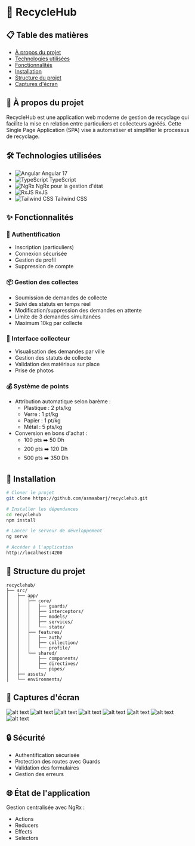 # 🌱 RecycleHub

## 📋 Table des matières
- [À propos du projet](#-à-propos-du-projet)
- [Technologies utilisées](#-technologies-utilisées)
- [Fonctionnalités](#-fonctionnalités)
- [Installation](#-installation)
- [Structure du projet](#-structure-du-projet)
- [Captures d'écran](#-captures-décran)

## 🌟 À propos du projet
RecycleHub est une application web moderne de gestion de recyclage qui facilite la mise en relation entre particuliers et collecteurs agréés. Cette Single Page Application (SPA) vise à automatiser et simplifier le processus de recyclage.

## 🛠 Technologies utilisées
- ![Angular](https://img.shields.io/badge/Angular-DD0031?style=for-the-badge&logo=angular&logoColor=white) Angular 17
- ![TypeScript](https://img.shields.io/badge/TypeScript-007ACC?style=for-the-badge&logo=typescript&logoColor=white) TypeScript
- ![NgRx](https://img.shields.io/badge/NgRx-BA2BD2?style=for-the-badge&logo=redux&logoColor=white) NgRx pour la gestion d'état
- ![RxJS](https://img.shields.io/badge/RxJS-B7178C?style=for-the-badge&logo=reactivex&logoColor=white) RxJS
- ![Tailwind CSS](https://img.shields.io/badge/Tailwind_CSS-38B2AC?style=for-the-badge&logo=tailwind-css&logoColor=white) Tailwind CSS

## ✨ Fonctionnalités

### 👤 Authentification
- Inscription (particuliers)
- Connexion sécurisée
- Gestion de profil
- Suppression de compte

### 📦 Gestion des collectes
- Soumission de demandes de collecte
- Suivi des statuts en temps réel
- Modification/suppression des demandes en attente
- Limite de 3 demandes simultanées
- Maximum 10kg par collecte

### 🚛 Interface collecteur
- Visualisation des demandes par ville
- Gestion des statuts de collecte
- Validation des matériaux sur place
- Prise de photos

### 💰 Système de points
- Attribution automatique selon barème :
  - Plastique : 2 pts/kg
  - Verre : 1 pt/kg
  - Papier : 1 pt/kg
  - Métal : 5 pts/kg
- Conversion en bons d'achat :
  - 100 pts ➡️ 50 Dh
  - 200 pts ➡️ 120 Dh
  - 500 pts ➡️ 350 Dh

## 🚀 Installation
```bash
# Cloner le projet
git clone https://github.com/asmaabarj/recyclehub.git

# Installer les dépendances
cd recyclehub
npm install

# Lancer le serveur de développement
ng serve

# Accéder à l'application
http://localhost:4200
```

## 📁 Structure du projet
```
recyclehub/
├── src/
│   ├── app/
│   │   ├── core/
│   │   │   ├── guards/
│   │   │   ├── interceptors/
│   │   │   ├── models/
│   │   │   ├── services/
│   │   │   └── state/
│   │   ├── features/
│   │   │   ├── auth/
│   │   │   ├── collection/
│   │   │   └── profile/
│   │   └── shared/
│   │       ├── components/
│   │       ├── directives/
│   │       └── pipes/
│   ├── assets/
│   └── environments/
```

## 📸 Captures d'écran
![alt text](image.png)
![alt text](image-1.png)
![alt text](image-2.png)
![alt text](image-3.png)
![alt text](image-4.png)
![alt text](image-5.png)
![alt text](image-6.png)
![alt text](image-7.png)
## 🔒 Sécurité
- Authentification sécurisée
- Protection des routes avec Guards
- Validation des formulaires
- Gestion des erreurs

## 🌐 État de l'application
Gestion centralisée avec NgRx :
- Actions
- Reducers
- Effects
- Selectors


